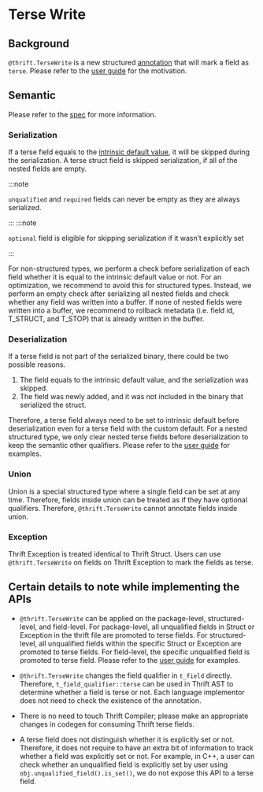 # Terse Write

## Background

`@thrift.TerseWrite` is a new structured [annotation](../idl/standard-thrift-annotation-library#thrifttersewrite) that will mark a field as `terse`.  Please refer to the [user guide](../features/terse-write) for the motivation.

## Semantic

Please refer to the [spec](../idl/field-qualifiers#fields-annotated-with-thrifttersewrite) for more information.

### Serialization

If a terse field equals to the [intrinsic default value](../idl/#default-values), it will be skipped during the serialization.  A terse struct field is skipped serialization, if all of the nested fields are empty.


:::note

`unqualified` and `required` fields can never be empty as they are always serialized.

:::
:::note

`optional` field is eligible for skipping serialization if it wasn’t explicitly set

:::

For non-structured types, we perform a check before serialization of each field whether it is equal to the intrinsic default value or not. For an optimization, we recommend to avoid this for structured types. Instead, we perform an empty check after serializing all nested fields and check whether any field was written into a buffer. If none of nested fields were written into a buffer, we recommend to rollback metadata (i.e.  field id, T_STRUCT, and T_STOP) that is already written in the buffer.

### Deserialization

If a terse field is not part of the serialized binary, there could be two possible reasons.

1. The field equals to the intrinsic default value, and the serialization was skipped.
2. The field was newly added, and it was not included in the binary that serialized the struct.

Therefore, a terse field always need to be set to intrinsic default before deserialization even for a terse field with the custom default. For a nested structured type, we only clear nested terse fields before deserialization to keep the semantic other qualifiers. Please refer to the [user guide](../features/terse-write/#custom-default) for examples.



### Union

Union is a special structured type where a single field can be set at any time. Therefore, fields inside union can be treated as if they have optional qualifiers. Therefore, `@thrift.TerseWrite` cannot annotate fields inside union.

### Exception

Thrift Exception is treated identical to Thrift Struct. Users can use `@thrift.TerseWrite` on fields on Thrift Exception to mark the fields as terse.

## Certain details to note while implementing the APIs

* `@thrift.TerseWrite` can be applied on the package-level, structured-level, and field-level. For package-level, all unqualified fields in Struct or Exception in the thrift file are promoted to terse fields. For structured-level, all unqualified fields within the specific Struct or Exception are promoted to terse fields. For field-level, the specific unqualified field is promoted to terse field. Please refer to the [user guide](../features/terse-write) for examples.

* `@thrift.TerseWrite` changes the field qualifier in `t_field` directly. Therefore, `t_field_qualifier::terse` can be used in Thrift AST to determine whether a field is terse or not. Each language implementor does not need to check the existence of the annotation.
* There is no need to touch Thrift Compiler; please make an appropriate changes in codegen for consuming Thrift terse fields.
* A terse field does not distinguish whether it is explicitly set or not. Therefore, it does not require to have an extra bit of information to track whether a field was explicitly set or not. For example, in C++, a user can check whether an unqualified field is explicitly set by user using `obj.unqualified_field().is_set()`, we do not expose this API to a terse field.
